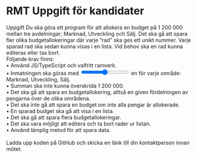 # RMT Uppgift för kandidater

Uppgift
Du ska göra ett program för att allokera en budget på 1 200 000 mellan tre avdelningar;
Marknad, Utveckling och Sälj. Det ska gå att spara fler olika budgetallokeringar där varje
”rad” ska ges ett unikt nummer. Varje sparad rad ska sedan kunna visas i en lista. Vid behov
ska en rad kunna editeras eller tas bort.
<br />
Följande krav finns:<br />
• Använd JS/TypeScript och valfritt ramverk.<br />
• Inmatningen ska göras med <input type="range"> en för varje område: Marknad, Utveckling, Sälj.<br />
• Summan ska inte kunna överskrida 1 200 000.<br />
• Det ska gå att spara en budgetallokering, alltså en given fördelningen av pengarna över de olika områdena.<br />
• Det ska inte gå att spara en budget om inte alla pengar är allokerade.<br />
• En sparad budget ska gå att visa i en lista.<br />
• Det ska gå att spara flera budgetallokeringar.<br />
• Det ska vara möjligt att editera och ta bort rader ur listan.<br />
• Använd lämplig metod för att spara data.<br />
<br />
Ladda upp koden på GitHub och skicka en länk till din kontaktperson innan mötet.
